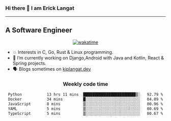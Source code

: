### Hi there 👋 I am Erick Langat
---
## A Software Engineer

<div align="center">
  
[![wakatime](https://wakatime.com/badge/user/55eadf42-c1c5-4930-b153-72952ac5ca5c.svg)](https://wakatime.com/@55eadf42-c1c5-4930-b153-72952ac5ca5c)

</div>

<!--
**elkiplangat/elkiplangat** is a ✨ _special_ ✨ repository because its `README.md` (this file) appears on your GitHub profile.

Here are some ideas to get you started:

- 🔭 I’m currently working on ...
- 🌱 I’m currently learning ...
- 👯 I’m looking to collaborate on ...
- 🤔 I’m looking for help with ...
- 💬 Ask me about ...
- 📫 How to reach me: ...
- 😄 Pronouns: ...
- ⚡ Fun fact: ...
-->
- 💥 Interests in C, Go, Rust & Linux programming. 
- 🔭 I’m currently working on Django,Android with Java and Kotlin, React & Spring projects.
-  🗣️ Blogs sometimes on [kiplangat.dev](https://kiplangat.dev)

<div align="center">
  <h3> Weekly code time </h3>

<!--START_SECTION:waka-->

```txt
Python           13 hrs 11 mins  ███████████████████████▒░   92.79 %
Docker           34 mins         █░░░░░░░░░░░░░░░░░░░░░░░░   04.09 %
JavaScript       8 mins          ▒░░░░░░░░░░░░░░░░░░░░░░░░   00.96 %
YAML             5 mins          ▒░░░░░░░░░░░░░░░░░░░░░░░░   00.69 %
TypeScript       5 mins          ▒░░░░░░░░░░░░░░░░░░░░░░░░   00.67 %
```

<!--END_SECTION:waka-->

</div>
